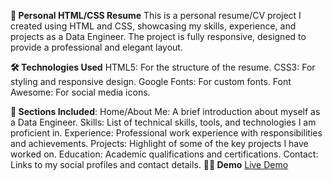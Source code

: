 **💼 Personal HTML/CSS Resume**
This is a personal resume/CV project I created using HTML and CSS, showcasing my skills, experience, and projects as a Data Engineer. The project is fully responsive, designed to provide a professional and elegant layout.

**🛠️ Technologies Used**
HTML5: For the structure of the resume.
CSS3: For styling and responsive design.
Google Fonts: For custom fonts.
Font Awesome: For social media icons.

**📑 Sections Included**:
Home/About Me: A brief introduction about myself as a Data Engineer.
Skills: List of technical skills, tools, and technologies I am proficient in.
Experience: Professional work experience with responsibilities and achievements.
Projects: Highlight of some of the key projects I have worked on.
Education: Academic qualifications and certifications.
Contact: Links to my social profiles and contact details.
**👨‍💻 Demo**
[Live Demo](https://anas-cv-chi.vercel.app/)

